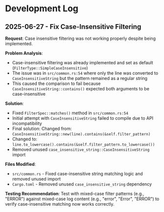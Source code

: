 # Development Log

## 2025-06-27 - Fix Case-Insensitive Filtering

**Request**: Case insensitive filtering was not working properly despite being implemented.

**Problem Analysis**: 
- Case-insensitive filtering was already implemented and set as default (`FilterType::SimpleCaseInsensitive`)
- The issue was in `src/common.rs:54` where only the line was converted to `CaseInsensitiveString` but the pattern remained as a regular string
- This caused the comparison to fail because `CaseInsensitiveString::contains()` expected both arguments to be case-insensitive

**Solution**: 
- Fixed `FilterSpec::matches()` method in `src/common.rs:54`
- Initial attempt with `CaseInsensitiveString` failed to compile due to API incompatibility
- Final solution: Changed from: `CaseInsensitiveString::new(line).contains(&self.filter_pattern)`
- Changed to: `line.to_lowercase().contains(&self.filter_pattern.to_lowercase())`
- Removed unused `case_insensitive_string::CaseInsensitiveString` import

**Files Modified**:
- `src/common.rs` - Fixed case-insensitive string matching logic and removed unused import
- `Cargo.toml` - Removed unused `case_insensitive_string` dependency

**Testing Recommendation**: Test with mixed-case filter patterns (e.g., "ERROR") against mixed-case log content (e.g., "error", "Error", "ERROR") to verify case-insensitive matching now works correctly.